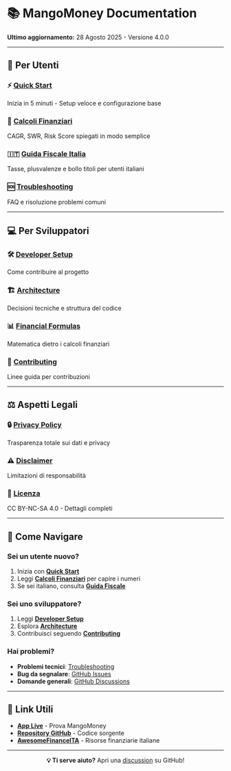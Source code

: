 # 📚 MangoMoney Documentation

**Ultimo aggiornamento:** 28 Agosto 2025 - Versione 4.0.0

---

## 🚀 Per Utenti

### ⚡ **[Quick Start](user-guide/quick-start.md)**
Inizia in 5 minuti - Setup veloce e configurazione base

### 🧮 **[Calcoli Finanziari](user-guide/calculations.md)**
CAGR, SWR, Risk Score spiegati in modo semplice

### 🇮🇹 **[Guida Fiscale Italia](user-guide/tax-guide-italy.md)**
Tasse, plusvalenze e bollo titoli per utenti italiani

### 🆘 **[Troubleshooting](user-guide/troubleshooting.md)**
FAQ e risoluzione problemi comuni

---

## 💻 Per Sviluppatori

### 🛠️ **[Developer Setup](developers/README.md)**
Come contribuire al progetto

### 🏗️ **[Architecture](developers/architecture.md)**
Decisioni tecniche e struttura del codice

### 📊 **[Financial Formulas](developers/financial-formulas.md)**
Matematica dietro i calcoli finanziari

### 🤝 **[Contributing](developers/contributing.md)**
Linee guida per contribuzioni

---

## ⚖️ Aspetti Legali

### 🔒 **[Privacy Policy](legal/privacy-policy.md)**
Trasparenza totale sui dati e privacy

### ⚠️ **[Disclaimer](legal/disclaimer.md)**
Limitazioni di responsabilità

### 📜 **[Licenza](legal/license.md)**
CC BY-NC-SA 4.0 - Dettagli completi

---

## 🎯 Come Navigare

### **Sei un utente nuovo?**
1. Inizia con **[Quick Start](user-guide/quick-start.md)**
2. Leggi **[Calcoli Finanziari](user-guide/calculations.md)** per capire i numeri
3. Se sei italiano, consulta **[Guida Fiscale](user-guide/tax-guide-italy.md)**

### **Sei uno sviluppatore?**
1. Leggi **[Developer Setup](developers/README.md)**
2. Esplora **[Architecture](developers/architecture.md)**
3. Contribuisci seguendo **[Contributing](developers/contributing.md)**

### **Hai problemi?**
- **Problemi tecnici**: [Troubleshooting](user-guide/troubleshooting.md)
- **Bug da segnalare**: [GitHub Issues](https://github.com/Stinocon/MangoMoney/issues)
- **Domande generali**: [GitHub Discussions](https://github.com/Stinocon/MangoMoney/discussions)

---

## 🔗 Link Utili

- **[App Live](https://stinocon.github.io/MangoMoney/)** - Prova MangoMoney
- **[Repository GitHub](https://github.com/Stinocon/MangoMoney)** - Codice sorgente
- **[AwesomeFinanceITA](https://github.com/Stinocon/AwesomeFinanceITA)** - Risorse finanziarie italiane

---

<div align="center">

**💡 Ti serve aiuto?** Apri una [discussion](https://github.com/Stinocon/MangoMoney/discussions) su GitHub!

</div>
